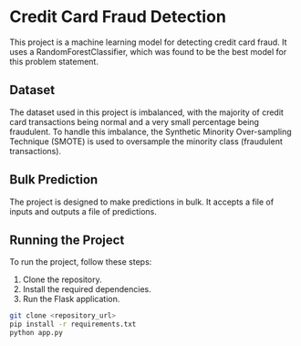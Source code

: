 # Credit Card Fraud Detection

This project is a machine learning model for detecting credit card fraud. It uses a RandomForestClassifier, which was found to be the best model for this problem statement.

## Dataset

The dataset used in this project is imbalanced, with the majority of credit card transactions being normal and a very small percentage being fraudulent. To handle this imbalance, the Synthetic Minority Over-sampling Technique (SMOTE) is used to oversample the minority class (fraudulent transactions).

## Bulk Prediction

The project is designed to make predictions in bulk. It accepts a file of inputs and outputs a file of predictions.

## Running the Project

To run the project, follow these steps:

1. Clone the repository.
2. Install the required dependencies.
3. Run the Flask application.

```bash
git clone <repository_url>
pip install -r requirements.txt
python app.py